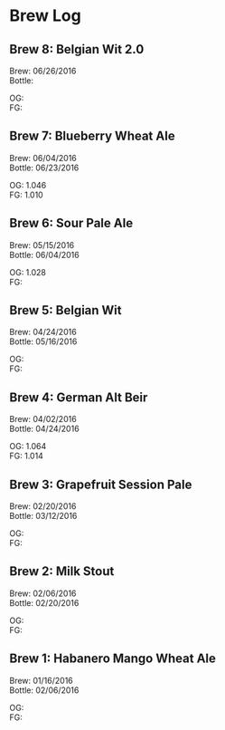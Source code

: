 # Brew Log

## Brew 8: Belgian Wit 2.0

Brew: 06/26/2016  
Bottle:  

OG:  
FG:  

## Brew 7: Blueberry Wheat Ale

Brew: 06/04/2016  
Bottle: 06/23/2016  

OG: 1.046  
FG: 1.010  

## Brew 6: Sour Pale Ale

Brew: 05/15/2016  
Bottle: 06/04/2016  

OG: 1.028  
FG:   

## Brew 5: Belgian Wit

Brew: 04/24/2016  
Bottle: 05/16/2016  

OG:  
FG:  

## Brew 4: German Alt Beir

Brew: 04/02/2016  
Bottle: 04/24/2016  

OG: 1.064  
FG: 1.014  

## Brew 3: Grapefruit Session Pale

Brew: 02/20/2016  
Bottle: 03/12/2016  

OG:  
FG:  

## Brew 2: Milk Stout

Brew: 02/06/2016  
Bottle: 02/20/2016  

OG:  
FG:  

## Brew 1: Habanero Mango Wheat Ale

Brew: 01/16/2016  
Bottle: 02/06/2016  

OG:  
FG:  

